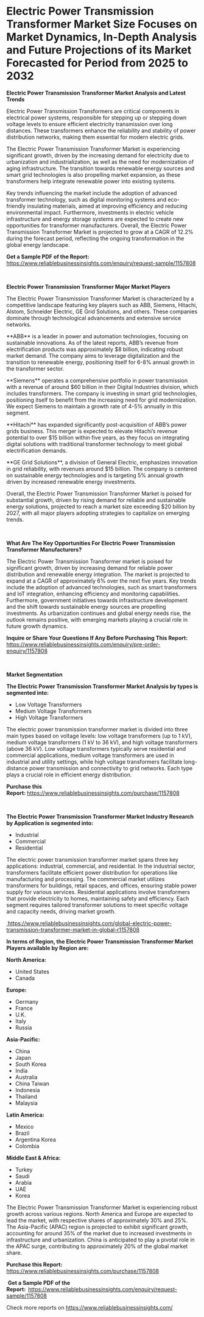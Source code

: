 <p><h1>Electric Power Transmission Transformer Market Size Focuses on Market Dynamics, In-Depth Analysis and Future Projections of its Market Forecasted for Period from 2025 to 2032</h1></p><p><strong>Electric Power Transmission Transformer Market Analysis and Latest Trends</strong></p>
<p><p>Electric Power Transmission Transformers are critical components in electrical power systems, responsible for stepping up or stepping down voltage levels to ensure efficient electricity transmission over long distances. These transformers enhance the reliability and stability of power distribution networks, making them essential for modern electric grids. </p><p>The Electric Power Transmission Transformer Market is experiencing significant growth, driven by the increasing demand for electricity due to urbanization and industrialization, as well as the need for modernization of aging infrastructure. The transition towards renewable energy sources and smart grid technologies is also propelling market expansion, as these transformers help integrate renewable power into existing systems. </p><p>Key trends influencing the market include the adoption of advanced transformer technology, such as digital monitoring systems and eco-friendly insulating materials, aimed at improving efficiency and reducing environmental impact. Furthermore, investments in electric vehicle infrastructure and energy storage systems are expected to create new opportunities for transformer manufacturers. Overall, the Electric Power Transmission Transformer Market is projected to grow at a CAGR of 12.2% during the forecast period, reflecting the ongoing transformation in the global energy landscape.</p></p>
<p><strong>Get a Sample PDF of the Report:&nbsp;</strong> <a href="https://www.reliablebusinessinsights.com/enquiry/request-sample/1157808?utm_campaign=3568&utm_medium=2&utm_source=Github&utm_content=ia&utm_term=11042025&utm_id=electric-power-transmission-transformer">https://www.reliablebusinessinsights.com/enquiry/request-sample/1157808</a></p>
<p>&nbsp;</p>
<p><strong>Electric Power Transmission Transformer Major Market Players</strong></p>
<p><p>The Electric Power Transmission Transformer Market is characterized by a competitive landscape featuring key players such as ABB, Siemens, Hitachi, Alstom, Schneider Electric, GE Grid Solutions, and others. These companies dominate through technological advancements and extensive service networks. </p><p>**ABB** is a leader in power and automation technologies, focusing on sustainable innovations. As of the latest reports, ABB’s revenue from electrification products was approximately $8 billion, indicating robust market demand. The company aims to leverage digitalization and the transition to renewable energy, positioning itself for 6-8% annual growth in the transformer sector.</p><p>**Siemens** operates a comprehensive portfolio in power transmission with a revenue of around $60 billion in their Digital Industries division, which includes transformers. The company is investing in smart grid technologies, positioning itself to benefit from the increasing need for grid modernization. We expect Siemens to maintain a growth rate of 4-5% annually in this segment.</p><p>**Hitachi** has expanded significantly post-acquisition of ABB’s power grids business. This merger is expected to elevate Hitachi’s revenue potential to over $15 billion within five years, as they focus on integrating digital solutions with traditional transformer technology to meet global electrification demands.</p><p>**GE Grid Solutions**, a division of General Electric, emphasizes innovation in grid reliability, with revenues around $15 billion. The company is centered on sustainable energy technologies and is targeting 5% annual growth driven by increased renewable energy investments.</p><p>Overall, the Electric Power Transmission Transformer Market is poised for substantial growth, driven by rising demand for reliable and sustainable energy solutions, projected to reach a market size exceeding $20 billion by 2027, with all major players adopting strategies to capitalize on emerging trends.</p></p>
<p>&nbsp;</p>
<p><strong>What Are The Key Opportunities For Electric Power Transmission Transformer Manufacturers?</strong></p>
<p><p>The Electric Power Transmission Transformer market is poised for significant growth, driven by increasing demand for reliable power distribution and renewable energy integration. The market is projected to expand at a CAGR of approximately 6% over the next five years. Key trends include the adoption of advanced technologies, such as smart transformers and IoT integration, enhancing efficiency and monitoring capabilities. Furthermore, government initiatives towards infrastructure development and the shift towards sustainable energy sources are propelling investments. As urbanization continues and global energy needs rise, the outlook remains positive, with emerging markets playing a crucial role in future growth dynamics.</p></p>
<p><strong>Inquire or Share Your Questions If Any Before Purchasing This Report:</strong> <a href="https://www.reliablebusinessinsights.com/enquiry/pre-order-enquiry/1157808?utm_campaign=3568&utm_medium=2&utm_source=Github&utm_content=ia&utm_term=11042025&utm_id=electric-power-transmission-transformer">https://www.reliablebusinessinsights.com/enquiry/pre-order-enquiry/1157808</a></p>
<p>&nbsp;</p>
<p><strong>Market Segmentation</strong></p>
<p><strong>The Electric Power Transmission Transformer Market Analysis by types is segmented into:</strong></p>
<p><ul><li>Low Voltage Transformers</li><li>Medium Voltage Transformers</li><li>High Voltage Transformers</li></ul></p>
<p><p>The electric power transmission transformer market is divided into three main types based on voltage levels: low voltage transformers (up to 1 kV), medium voltage transformers (1 kV to 36 kV), and high voltage transformers (above 36 kV). Low voltage transformers typically serve residential and commercial applications, medium voltage transformers are used in industrial and utility settings, while high voltage transformers facilitate long-distance power transmission and connectivity to grid networks. Each type plays a crucial role in efficient energy distribution.</p></p>
<p><strong>Purchase this Report:&nbsp;</strong><a href="https://www.reliablebusinessinsights.com/purchase/1157808?utm_campaign=3568&utm_medium=2&utm_source=Github&utm_content=ia&utm_term=11042025&utm_id=electric-power-transmission-transformer">https://www.reliablebusinessinsights.com/purchase/1157808</a></p>
<p>&nbsp;</p>
<p><strong>The Electric Power Transmission Transformer Market Industry Research by Application is segmented into:</strong></p>
<p><ul><li>Industrial</li><li>Commercial</li><li>Residential</li></ul></p>
<p><p>The electric power transmission transformer market spans three key applications: industrial, commercial, and residential. In the industrial sector, transformers facilitate efficient power distribution for operations like manufacturing and processing. The commercial market utilizes transformers for buildings, retail spaces, and offices, ensuring stable power supply for various services. Residential applications involve transformers that provide electricity to homes, maintaining safety and efficiency. Each segment requires tailored transformer solutions to meet specific voltage and capacity needs, driving market growth.</p></p>
<p><a href="https://www.reliablebusinessinsights.com/global-electric-power-transmission-transformer-market-in-global-r1157808?utm_campaign=3568&utm_medium=2&utm_source=Github&utm_content=ia&utm_term=11042025&utm_id=electric-power-transmission-transformer">&nbsp;https://www.reliablebusinessinsights.com/global-electric-power-transmission-transformer-market-in-global-r1157808</a></p>
<p><strong>In terms of Region, the Electric Power Transmission Transformer Market Players available by Region are:</strong></p>
<p>
    <p> <strong> North America: </strong>
        <ul>
            <li>United States</li>
            <li>Canada</li>
        </ul>
        </p> 
    <p> <strong> Europe: </strong>
        <ul>
            <li>Germany</li>
            <li>France</li>
            <li>U.K.</li>
            <li>Italy</li>
            <li>Russia</li>
        </ul>
        </p> 
    <p> <strong> Asia-Pacific: </strong>
        <ul>
            <li>China</li>
            <li>Japan</li>
            <li>South Korea</li>
            <li>India</li>
            <li>Australia</li>
            <li>China Taiwan</li>
            <li>Indonesia</li>
            <li>Thailand</li>
            <li>Malaysia</li>
        </ul>
        </p> 
    <p> <strong> Latin America: </strong>
        <ul>
            <li>Mexico</li>
            <li>Brazil</li>
            <li>Argentina Korea</li>
            <li>Colombia</li>
        </ul>
        </p> 
    <p> <strong> Middle East & Africa: </strong>
        <ul>
            <li>Turkey</li>
            <li>Saudi</li>
            <li>Arabia</li>
            <li>UAE</li>
            <li>Korea</li>
        </ul>
    </p>
    </p>
<p><p>The Electric Power Transmission Transformer Market is experiencing robust growth across various regions. North America and Europe are expected to lead the market, with respective shares of approximately 30% and 25%. The Asia-Pacific (APAC) region is projected to exhibit significant growth, accounting for around 35% of the market due to increased investments in infrastructure and urbanization. China is anticipated to play a pivotal role in the APAC surge, contributing to approximately 20% of the global market share.</p></p>
<p><strong>Purchase this Report: </strong><a href="https://www.reliablebusinessinsights.com/purchase/1157808?utm_campaign=3568&utm_medium=2&utm_source=Github&utm_content=ia&utm_term=11042025&utm_id=electric-power-transmission-transformer">https://www.reliablebusinessinsights.com/purchase/1157808</a></p>
<p>&nbsp;<strong>Get a Sample PDF of the Report:&nbsp;&nbsp;</strong><a href="https://www.reliablebusinessinsights.com/enquiry/request-sample/1157808?utm_campaign=3568&utm_medium=2&utm_source=Github&utm_content=ia&utm_term=11042025&utm_id=electric-power-transmission-transformer">https://www.reliablebusinessinsights.com/enquiry/request-sample/1157808</a></p>
<p><strong></strong></p>
<p>Check more reports on <a href="https://www.reliablebusinessinsights.com/?utm_campaign=3568&utm_medium=2&utm_source=Github&utm_content=ia&utm_term=11042025&utm_id=electric-power-transmission-transformer">https://www.reliablebusinessinsights.com/</a></p>